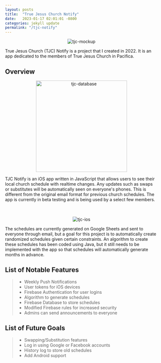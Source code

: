 ```yaml
---
layout: posts
title:  "True Jesus Church Notify"
date:   2023-01-17 02:01:01 -0800
categories: jekyll update
permalink: "/tjc-notify"
---
```

<p align="center">
  <img src="https://noah-ku.github.io/portfolio/assets/images/tjc_notify_mockup2.png?raw=true" alt="tjc-mockup"/>
</p>

True Jesus Church (TJC) Notify is a project that I created in 2022. It is an app dedicated to the members of True Jesus Church in Pacifica.

## Overview

<p align="center">
  <img src="https://noah-ku.github.io/portfolio/assets/images/tjc-notify-5.png?raw=true" width="300" height="300" alt="tjc-database"/>
</p>

TJC Notify is an iOS app written in JavaScript that allows users to see their local church schedule with realtime changes. Any updates such as swaps or substitutes will be automatically seen on everyone's phones. This is different from the original email format for previous church schedules. The app is currently in beta testing and is being used by a select few members.
<br>
<br>
<br>

<p align="center">
  <img src="https://noah-ku.github.io/portfolio/assets/images/tjc-notify-1.png?raw=true" alt="tjc-ios"/>
</p>

The schedules are currently generated on Google Sheets and sent to everyone through email, but a goal for this project is to automatically create randomized schedules given certain constraints. An algorithm to create these schedules has been coded using Java, but it still needs to be implemented with the app so that schedules will automatically generate months in advance.

## List of Notable Features

> * Weekly Push Notifications
> * User tokens for iOS devices
> * Firebase Authentication for user logins
> * Algorithm to generate schedules
> * Firebase Database to store schedules
> * Modified Firebase rules for increased security
> * Admins can send announcements to everyone

## List of Future Goals

> * Swapping/Substitution features
> * Log in using Google or Facebook accounts
> * History log to store old schedules
> * Add Android support
